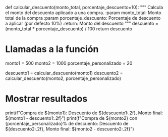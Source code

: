 def calcular_descuento(monto_total, porcentaje_descuento=10):
    """
    Calcula el monto del descuento aplicado a una compra.
    :param monto_total: Monto total de la compra
    :param porcentaje_descuento: Porcentaje de descuento a aplicar (por defecto 10%)
    :return: Monto del descuento
    """
    descuento = (monto_total * porcentaje_descuento) / 100
    return descuento

# Llamadas a la función
monto1 = 500
monto2 = 1000
porcentaje_personalizado = 20

descuento1 = calcular_descuento(monto1)
descuento2 = calcular_descuento(monto2, porcentaje_personalizado)

# Mostrar resultados
print(f"Compra de ${monto1}: Descuento de ${descuento1:.2f}, Monto final: ${monto1 - descuento1:.2f}")
print(f"Compra de ${monto2} con {porcentaje_personalizado}% de descuento: Descuento de ${descuento2:.2f}, Monto final: ${monto2 - descuento2:.2f}")

